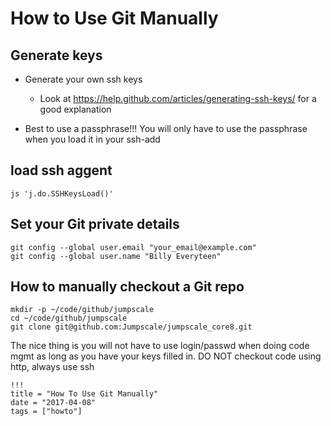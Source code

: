 # How to Use Git Manually

## Generate keys

- Generate your own ssh keys

  - Look at <https://help.github.com/articles/generating-ssh-keys/> for a good explanation

- Best to use a passphrase!!! You will only have to use the passphrase when you load it in your ssh-add

## load ssh aggent

```
js 'j.do.SSHKeysLoad()'
```

## Set your Git private details

```
git config --global user.email "your_email@example.com"
git config --global user.name "Billy Everyteen"
```

## How to manually checkout a Git repo

```
mkdir -p ~/code/github/jumpscale
cd ~/code/github/jumpscale
git clone git@github.com:Jumpscale/jumpscale_core8.git
```

The nice thing is you will not have to use login/passwd when doing code mgmt as long as you have your keys filled in.
DO NOT checkout code using http, always use ssh

```
!!!
title = "How To Use Git Manually"
date = "2017-04-08"
tags = ["howto"]
```
